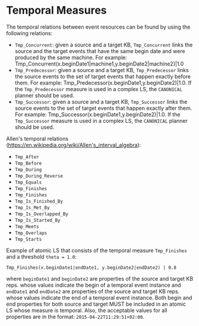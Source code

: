 # Temporal Measures

The temporal relations between event resources can be found by using the following relations:

* `Tmp_Concurrent`: given a source and a target KB, `Tmp_Concurrent` links the source and the target events that have the same begin date and were produced by the same machine. For example: Tmp_Concurrent(x.beginDate1|machine1,y.beginDate2|machine2)|1.0 
* `Tmp_Predecessor`: given a source and a target KB, `Tmp_Predecessor` links the source events to the set of target events that happen exactly before them. For example: Tmp_Predecessor(x.beginDate1,y.beginDate2)|1.0. If the `Tmp_Predecessor` measure is used in a complex LS, the `CANONICAL` planner should be used. 
* `Tmp_Successor`: given a source and a target KB, `Tmp_Successor` links the source events to the set of target events that happen exactly after them. For example: Tmp_Successor(x.beginDate1,y.beginDate2)|1.0. If the `Tmp_Successor` measure is used in a complex LS, the `CANONICAL` planner should be used. 



Allen's temporal relations (https://en.wikipedia.org/wiki/Allen's_interval_algebra):

* `Tmp_After`
* `Tmp_Before`
* `Tmp_During`
* `Tmp_During_Reverse`
* `Tmp_Equals`
* `Tmp_Finishes`
* `Tmp_Finishes`
* `Tmp_Is_Finished_By`
* `Tmp_Is_Met_By`
* `Tmp_Is_Overlapped_By`
* `Tmp_Is_Started_By`
* `Tmp_Meets`
* `Tmp_Overlaps`
* `Tmp_Starts`


Example of atomic LS that consists of the temporal measure  `Tmp_Finishes` and a threshold `theta = 1.0`:

`Tmp_Finishes(x.beginDate1|endDate1, y.beginDate2|endDate2) | 0.8`

where `beginDate1` and `beginDate2` are properties of the source and target KB reps. whose values indicate the begin of a temporal event instance and `endDate1` and `endDate2` are properties of the source and target KB reps. whose values indicate the end of a temporal event instance. Both begin and end properties for both source and target MUST be included in an atomic LS whose measure is temporal. Also, the acceptable values for all properties are in the format: `2015-04-22T11:29:51+02:00`.

